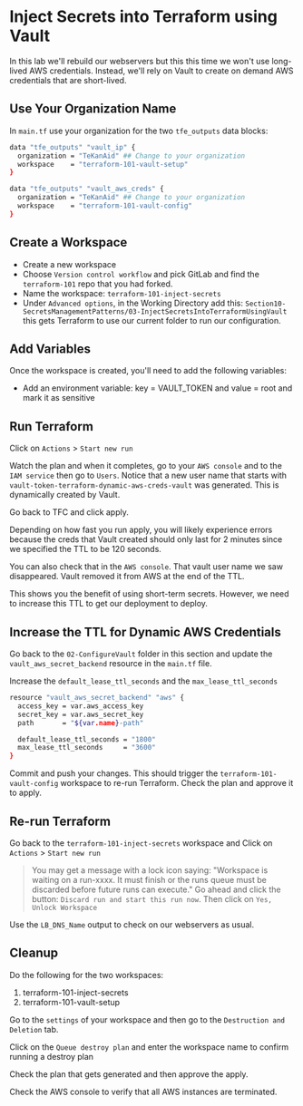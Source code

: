 # Inject Secrets into Terraform using Vault

In this lab we'll rebuild our webservers but this this time we won't use long-lived AWS credentials. Instead, we'll rely on Vault to create on demand AWS credentials that are short-lived.

## Use Your Organization Name

In `main.tf` use your organization for the two `tfe_outputs` data blocks:

```bash
data "tfe_outputs" "vault_ip" {
  organization = "TeKanAid" ## Change to your organization
  workspace    = "terraform-101-vault-setup"
}

data "tfe_outputs" "vault_aws_creds" {
  organization = "TeKanAid" ## Change to your organization
  workspace    = "terraform-101-vault-config"
}
```

## Create a Workspace

- Create a new workspace
- Choose `Version control workflow` and pick GitLab and find the `terraform-101` repo that you had forked.
- Name the workspace: `terraform-101-inject-secrets` 
- Under `Advanced options`, in the Working Directory add this: `Section10-SecretsManagementPatterns/03-InjectSecretsIntoTerraformUsingVault` this gets Terraform to use our current folder to run our configuration.

## Add Variables

Once the workspace is created, you'll need to add the following variables:

- Add an environment variable: key = VAULT_TOKEN and value = root and mark it as sensitive

## Run Terraform

Click on `Actions` > `Start new run`

Watch the plan and when it completes, go to your `AWS console` and to the `IAM service` then go to `Users`. Notice that a new user name that starts with `vault-token-terraform-dynamic-aws-creds-vault` was generated. This is dynamically created by Vault.

Go back to TFC and click apply.

Depending on how fast you run apply, you will likely experience errors because the creds that Vault created should only last for 2 minutes since we specified the TTL to be 120 seconds.

You can also check that in the `AWS console`. That vault user name we saw disappeared. Vault removed it from AWS at the end of the TTL.

This shows you the benefit of using short-term secrets. However, we need to increase this TTL to get our deployment to deploy.

## Increase the TTL for Dynamic AWS Credentials

Go back to the `02-ConfigureVault` folder in this section and update the `vault_aws_secret_backend` resource in the `main.tf` file.

Increase the `default_lease_ttl_seconds` and the `max_lease_ttl_seconds`

```bash
resource "vault_aws_secret_backend" "aws" {
  access_key = var.aws_access_key
  secret_key = var.aws_secret_key
  path       = "${var.name}-path"

  default_lease_ttl_seconds = "1800"
  max_lease_ttl_seconds     = "3600"
}
```

Commit and push your changes. This should trigger the `terraform-101-vault-config` workspace to re-run Terraform. Check the plan and approve it to apply.

## Re-run Terraform

Go back to the `terraform-101-inject-secrets` workspace and Click on `Actions` > `Start new run`

>You may get a message with a lock icon saying: "Workspace is waiting on a run-xxxx. It must finish or the runs queue must be discarded before future runs can execute." Go ahead and click the button: `Discard run and start this run now`. Then click on `Yes, Unlock Workspace`

Use the `LB_DNS_Name` output to check on our webservers as usual.

## Cleanup

Do the following for the two workspaces:
1. terraform-101-inject-secrets
2. terraform-101-vault-setup

Go to the `settings` of your workspace and then go to the `Destruction and Deletion` tab.

Click on the `Queue destroy plan` and enter the workspace name to confirm running a destroy plan

Check the plan that gets generated and then approve the apply.

Check the AWS console to verify that all AWS instances are terminated.